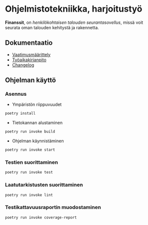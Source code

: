 # Ohjelmistotekniikka, harjoitustyö

__Finanssit__, on _henkilökohtaisen talouden seurantasovellus_, missä voit seurata oman talouden kehitystä ja rakennetta.

## Dokumentaatio
- [Vaatimusmäärittely](https://github.com/mpajuka/finanssit/blob/main/dokumentaatio/vaatimusmaarittely.md)
- [Työaikakirjanpito](https://github.com/mpajuka/finanssit/blob/main/dokumentaatio/tuntikirjanpito.md)
- [Changelog](https://github.com/mpajuka/finanssit/blob/main/dokumentaatio/changelog.md)

## Ohjelman käyttö
### Asennus
- Ympäristön riippuvuudet
```bash
poetry install
```
- Tietokannan alustaminen
```bash
poetry run invoke build
```
- Ohjelman käynnistäminen
```bash
poetry run invoke start
```

### Testien suorittaminen
```bash
poetry run invoke test
```

### Laatutarkistusten suorittaminen
```bash
poetry run invoke lint
```

### Testikattavuusraportin muodostaminen
```bash
poetry run invoke coverage-report
```
